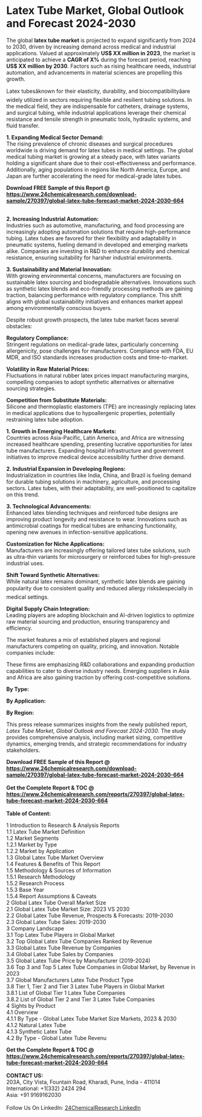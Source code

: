 <h1>Latex Tube Market, Global Outlook and Forecast 2024-2030</h1><p>The global <strong>latex tube market</strong> is projected to expand significantly from 2024 to 2030, driven by increasing demand across medical and industrial applications. Valued at approximately <strong>US$ XX million in 2023</strong>, the market is anticipated to achieve a <strong>CAGR of X%</strong> during the forecast period, reaching <strong>US$ XX million by 2030</strong>. Factors such as rising healthcare needs, industrial automation, and advancements in material sciences are propelling this growth.</p><p>Latex tubesâknown for their elasticity, durability, and biocompatibilityâare widely utilized in sectors requiring flexible and resilient tubing solutions. In the medical field, they are indispensable for catheters, drainage systems, and surgical tubing, while industrial applications leverage their chemical resistance and tensile strength in pneumatic tools, hydraulic systems, and fluid transfer.</p><p><strong>1. Expanding Medical Sector Demand:</strong><br>
The rising prevalence of chronic diseases and surgical procedures worldwide is driving demand for latex tubes in medical settings. The global medical tubing market is growing at a steady pace, with latex variants holding a significant share due to their cost-effectiveness and performance. Additionally, aging populations in regions like North America, Europe, and Japan are further accelerating the need for medical-grade latex tubes.</p><div><b>Download FREE Sample of this Report @ 
            <a href="https://www.24chemicalresearch.com/download-sample/270397/global-latex-tube-forecast-market-2024-2030-664">
            https://www.24chemicalresearch.com/download-sample/270397/global-latex-tube-forecast-market-2024-2030-664</a></b></div><br><p><strong>2. Increasing Industrial Automation:</strong><br>
Industries such as automotive, manufacturing, and food processing are increasingly adopting automation solutions that require high-performance tubing. Latex tubes are favored for their flexibility and adaptability in pneumatic systems, fueling demand in developed and emerging markets alike. Companies are investing in R&amp;D to enhance durability and chemical resistance, ensuring suitability for harsher industrial environments.</p><p><strong>3. Sustainability and Material Innovation:</strong><br>
With growing environmental concerns, manufacturers are focusing on sustainable latex sourcing and biodegradable alternatives. Innovations such as synthetic latex blends and eco-friendly processing methods are gaining traction, balancing performance with regulatory compliance. This shift aligns with global sustainability initiatives and enhances market appeal among environmentally conscious buyers.</p><p>Despite robust growth prospects, the latex tube market faces several obstacles:</p><p><strong>Regulatory Compliance:</strong><br>
	Stringent regulations on medical-grade latex, particularly concerning allergenicity, pose challenges for manufacturers. Compliance with FDA, EU MDR, and ISO standards increases production costs and time-to-market.</p><p><strong>Volatility in Raw Material Prices:</strong><br>
	Fluctuations in natural rubber latex prices impact manufacturing margins, compelling companies to adopt synthetic alternatives or alternative sourcing strategies.</p><p><strong>Competition from Substitute Materials:</strong><br>
	Silicone and thermoplastic elastomers (TPE) are increasingly replacing latex in medical applications due to hypoallergenic properties, potentially restraining latex tube adoption.</p><p><strong>1. Growth in Emerging Healthcare Markets:</strong><br>
Countries across Asia-Pacific, Latin America, and Africa are witnessing increased healthcare spending, presenting lucrative opportunities for latex tube manufacturers. Expanding hospital infrastructure and government initiatives to improve medical device accessibility further drive demand.</p><p><strong>2. Industrial Expansion in Developing Regions:</strong><br>
Industrialization in countries like India, China, and Brazil is fueling demand for durable tubing solutions in machinery, agriculture, and processing sectors. Latex tubes, with their adaptability, are well-positioned to capitalize on this trend.</p><p><strong>3. Technological Advancements:</strong><br>
Enhanced latex blending techniques and reinforced tube designs are improving product longevity and resistance to wear. Innovations such as antimicrobial coatings for medical tubes are enhancing functionality, opening new avenues in infection-sensitive applications.</p><p><strong>Customization for Niche Applications:</strong><br>
	Manufacturers are increasingly offering tailored latex tube solutions, such as ultra-thin variants for microsurgery or reinforced tubes for high-pressure industrial uses.</p><p><strong>Shift Toward Synthetic Alternatives:</strong><br>
	While natural latex remains dominant, synthetic latex blends are gaining popularity due to consistent quality and reduced allergy risksâespecially in medical settings.</p><p><strong>Digital Supply Chain Integration:</strong><br>
	Leading players are adopting blockchain and AI-driven logistics to optimize raw material sourcing and production, ensuring transparency and efficiency.</p><p>The market features a mix of established players and regional manufacturers competing on quality, pricing, and innovation. Notable companies include:</p><p>These firms are emphasizing R&amp;D collaborations and expanding production capabilities to cater to diverse industry needs. Emerging suppliers in Asia and Africa are also gaining traction by offering cost-competitive solutions.</p><p><strong>By Type:</strong></p><p><strong>By Application:</strong></p><p><strong>By Region:</strong></p><p>This press release summarizes insights from the newly published report, <em>Latex Tube Market, Global Outlook and Forecast 2024-2030</em>. The study provides comprehensive analysis, including market sizing, competitive dynamics, emerging trends, and strategic recommendations for industry stakeholders.</p><div><b>Download FREE Sample of this Report @ 
            <a href="https://www.24chemicalresearch.com/download-sample/270397/global-latex-tube-forecast-market-2024-2030-664">
            https://www.24chemicalresearch.com/download-sample/270397/global-latex-tube-forecast-market-2024-2030-664</a></b></div><br><div><b>Get the Complete Report & TOC @ 
            <a href="https://www.24chemicalresearch.com/reports/270397/global-latex-tube-forecast-market-2024-2030-664">
            https://www.24chemicalresearch.com/reports/270397/global-latex-tube-forecast-market-2024-2030-664</a></b></div><br>
            <b>Table of Content:</b><p>1 Introduction to Research & Analysis Reports<br />
    1.1 Latex Tube Market Definition<br />
    1.2 Market Segments<br />
        1.2.1 Market by Type<br />
        1.2.2 Market by Application<br />
    1.3 Global Latex Tube Market Overview<br />
    1.4 Features & Benefits of This Report<br />
    1.5 Methodology & Sources of Information<br />
        1.5.1 Research Methodology<br />
        1.5.2 Research Process<br />
        1.5.3 Base Year<br />
        1.5.4 Report Assumptions & Caveats<br />
2 Global Latex Tube Overall Market Size<br />
    2.1 Global Latex Tube Market Size: 2023 VS 2030<br />
    2.2 Global Latex Tube Revenue, Prospects & Forecasts: 2019-2030<br />
    2.3 Global Latex Tube Sales: 2019-2030<br />
3 Company Landscape<br />
    3.1 Top Latex Tube Players in Global Market<br />
    3.2 Top Global Latex Tube Companies Ranked by Revenue<br />
    3.3 Global Latex Tube Revenue by Companies<br />
    3.4 Global Latex Tube Sales by Companies<br />
    3.5 Global Latex Tube Price by Manufacturer (2019-2024)<br />
    3.6 Top 3 and Top 5 Latex Tube Companies in Global Market, by Revenue in 2023<br />
    3.7 Global Manufacturers Latex Tube Product Type<br />
    3.8 Tier 1, Tier 2 and Tier 3 Latex Tube Players in Global Market<br />
        3.8.1 List of Global Tier 1 Latex Tube Companies<br />
        3.8.2 List of Global Tier 2 and Tier 3 Latex Tube Companies<br />
4 Sights by Product<br />
    4.1 Overview<br />
        4.1.1 By Type - Global Latex Tube Market Size Markets, 2023 & 2030<br />
        4.1.2 Natural Latex Tube<br />
        4.1.3 Synthetic Latex Tube<br />
    4.2 By Type - Global Latex Tube Revenu</p><div><b>Get the Complete Report & TOC @ 
            <a href="https://www.24chemicalresearch.com/reports/270397/global-latex-tube-forecast-market-2024-2030-664">
            https://www.24chemicalresearch.com/reports/270397/global-latex-tube-forecast-market-2024-2030-664</a></b></div><br><b>CONTACT US:</b><br>
            203A, City Vista, Fountain Road, Kharadi, Pune, India - 411014<br>
            International: +1(332) 2424 294<br>
            Asia: +91 9169162030 <br><br>
            Follow Us On LinkedIn: <a href="https://www.linkedin.com/company/24chemicalresearch/">24ChemicalResearch LinkedIn</a>